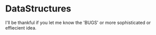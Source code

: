 # DataStructures
I'll be thankful if you let me know the 'BUGS' or more sophisticated or effiecient idea.
